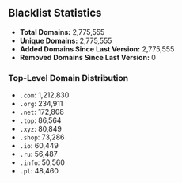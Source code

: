 ## Blacklist Statistics

- **Total Domains:** 2,775,555
- **Unique Domains:** 2,775,555
- **Added Domains Since Last Version:** 2,775,555
- **Removed Domains Since Last Version:** 0

### Top-Level Domain Distribution

-  `.com`: 1,212,830
-  `.org`: 234,911
-  `.net`: 172,808
-  `.top`: 86,564
-  `.xyz`: 80,849
-  `.shop`: 73,286
-  `.io`: 60,449
-  `.ru`: 56,487
-  `.info`: 50,560
-  `.pl`: 48,460
